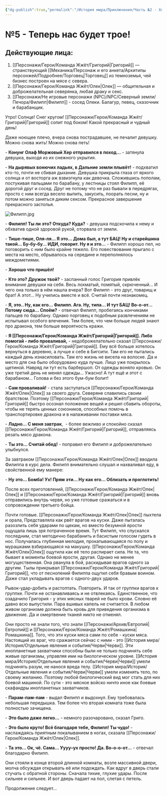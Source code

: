 ```yaml
---
{"dg-publish":true,"permalink":"/История мира/Приключения/Часть №2 - Холод и черви/№5 - Теперь нас будет трое!/","noteIcon":"","created":"2025-09-09T20:36:43.375+03:00","updated":"2025-09-09T13:02:51.444+03:00"}
---
```


# №5 - Теперь нас будет трое!

## Действующие лица:

1. [[Персонажи/Герои/Команда Жжёт/Григорий\|Григорий]] — странствующий [[Механика/Персонаж и его анкета/Архитипы персонжей/Подробнее/Торговец\|Торговец]] из темноземья, чей бизнес построен на мясе с севера.
2. [[Персонажи/Герои/Команда Жжёт/Олек\|Олек]] — общительная и доброжелательная северянка, любая драку и секс.
3. [[Персонажи/Не игровые персонажи (NPC)/NPC/Северный земли/Печора/Филипп\|Филипп]] - сосед Олеки. Балагур, певец, сказочник и барабанщик.

  

Утро! Солнце! Снег кругом! [[Персонажи/Герои/Команда Жжёт/Григорий\|Григорий]] сопит под боком! Какой прекрасный и чудный день! 

Даже ноющее плечо, вчера снова пострадавшее, не печалит девушку. Можно снова жить! Можно снова петь! 

\- **Конунг Олаф Моржовый Хер отправился в поход…** - затянула девушка, выходя из их снежного укрытия.

\- **На дырявых вонючих ладьях, в Дальние земли плывёт!** - подхватил кто-то, почти не сбивая дыхание. Девушка прикрыла глаза от яркого солнца и от восторга аж взвизгнула как девочка. Сложившись пополам, постукивая пальцами по барабану, у лестницы стоял Филипп, её дорогой друг и сосед. Друг не потому что не раз бывали в передрягах, просто с ним всегда весело выпить, закусить, поорать песни, ну и потом можно заняться диким сексом. Прекрасное завершение прекрасного застолья. 

![Филипп.jpg](/img/user/system/img/NPC/%D0%A1%D0%B5%D0%B2%D0%B5%D1%80%D0%BD%D1%8B%D0%B5%20%D0%B7%D0%B5%D0%BC%D0%BB%D0%B8/%D0%9F%D0%B5%D1%87%D0%BE%D1%80%D0%B0/%D0%A4%D0%B8%D0%BB%D0%B8%D0%BF%D0%BF.jpg)

\- **Филипп! Ты ли это? Откуда? Куда?** - девушка подскочила к нему и обхватив одной здоровой рукой, оторвала от земли. 

\- **Тише-тише, Оля-ля… Я это… Дома был, а тут БАЦ! Ну и старейшина такой… Бу-бу-бу… ИДИ, говорит. Ну я и это…** - Филипп хорошо пел, но поговорить с ним было крайне тяжело. Его повествование прыгало с места на место, обрывалось на середине и переполнялось междометиями. 

\- **Хорошо что пришёл!** 

\- **Кто это? Дружок твой?** - заспанный голос Григория привлёк внимание девушки на себя. Весь лохматый, помятый, скрюченный… И чего она только в нём нашла вчера? Вот Филипп - это друг, товарищ и брат! А этот… Ну учились вместе и всё. Считай почти незнакомец. 

\- **Я, это.. Ну, как его… Филипп. Ага. Ну, типа… И тут БАЦ! Во-о-от… Потому сюда… Споём?** - отвечал Филипп, пробегаясь кончиками пальцев по барабану. Однако nорговец к подобным развлечениям не испытывал особого влечения. Тем более, что чем больше людей знают про дракона, тем больше вероятность кражи. 

\- **Я [[Персонажи/Герои/Команда Жжёт/Григорий\|Григорий]]. Либо помогай - либо проваливай,** - недоброжелательно сказал [[Персонажи/Герои/Команда Жжёт/Григорий\|Григорий]]. Ему всё больше хотелось вернуться в деревню, а лучше к себе в Бигсити. Там его не пытались каждый день изнасиловать. Там его жизнь не висела на волоске. Да и место для сна было оборудовано куда лучше. Лицо уже покрылось щетиной. Навряд ли тут есть барбершоп. От одежды воняло кровью. Он уже третий день не менял одежды… Ужасно! А тут ещё и этот с барабаном… Голова и без этого бум-бум болит! 

\- **Сам проваливай!** - стала заступаться [[Персонажи/Герои/Команда Жжёт/Олек\|Олек]] за своего друга. Северяне славились своим братством. Поэтому [[Персонажи/Герои/Команда Жжёт/Григорий\|Григорий]] быстро осознал положение вещей и решил сбавить обороты, чтобы не терять ценных союзников, способных помочь в транспортировке дракона и в налаживании поставки мяса. 

\- **Ладно… С меня завтрак**,  - более вежливо и спокойно сказал [[Персонажи/Герои/Команда Жжёт/Григорий\|Григорий]], отправляясь резать мясо дракона. 

\- **Ты это… Считай обед!** - поправил его Филипп и доброжелательно улыбнулся. 

За завтраком [[Персонажи/Герои/Команда Жжёт/Олек\|Олек]] вводила Филиппа в курс дела. Филипп внимательно слушал и нахваливал еду, в свойственной ему манере:

\- **Ну это… Бомба! Ух! Прям эти… Ну как его… Облизать и проглотить!** 

После всех приготовлений, [[Персонажи/Герои/Команда Жжёт/Олек\|Олек]] и [[Персонажи/Герои/Команда Жжёт/Григорий\|Григорий]] вновь отправились внутрь червя, но уже готовые сражаться и в сопровождении третьего бойца.

Почти готовые. [[Персонажи/Герои/Команда Жжёт/Олек\|Олек]] пыхтела и орала, Представляла как рвёт врагов на куски. Даже пыталась разозлить себя ударами по щекам, но вместо безумной ярости ощущала лишь зря потраченное время. Тут Филипп, что спускался последним, стал методично барабанить и басистым голосом гудеть в нос. Получалась глубинная мелодия, прокатывающаяся по полу и мурашками взбирающаяся на макушку. [[Персонажи/Герои/Команда Жжёт/Олек\|Олек]] ощутила как её тело распирает сила. Не та, что бывает в моменты боевой ярости, другая. Однако не менее могущественная. Она рванула в бой, раскидывая врагов одного за другим. Тылы прикрывал [[Персонажи/Герои/Команда Жжёт/Григорий\|Григорий]], что от песнопений Филиппа ощутил себя бравым воином. Даже стал укладывать врагов с одного-двух ударов. 

Рывок-удар-добить и растоптать. Повторить. И так от группки врагов к группке. Почти не останавливаясь и не отвлекаясь. Единственное, что озадачило Григория - у этих мясных тварей не было крови. Словно её давно всю выпустили. Пара вшивых капель не считается. В любом живом организме должна быть кровь для приведения организма в движение. Да и омертвение тканей никто не отменял. 

Они просто не знали того, что знали [[Персонажи/Архив/Евтропий\|Евтропий]] и [[Персонажи/Герои/Команда Жжёт/Ромашкина\|Ромашкина]]. Того, что эти куски мяса сами по себе - куски мяса. Настоящий их враг, что сражается сейчас с ними - это [[История мира/История/Отдельные явления и события/Черви\|Черви]]. Эти инопланетные захватчики способны были не только подчинять себе живые организмы, управляя ими на биологическом уровне. [[История мира/История/Отдельные явления и события/Черви\|Черви]] умели подчинять разум, не нанося вреда телу. [[История мира/История/Отдельные явления и события/Черви\|Черви]] умели изменять тело, по своему желанию. Поэтому любой биологический вид мог стать для них боевой машиной. По сути - это мясное войско ничто иное как боевые скафандры инопланетных захватчиков. 

\- **Парам-пам-пам** - выдал Филипп и выдохнул. Ему требовалась небольшая передышка. Тем более что вторая комната тоже была полностью зачищена. 

\- **Это было даже легко…** - немного разочаровано, сказал Григо. 

\- **Это было круто! Всё благодаря тебе, Филипп! Ты чудо!** - наслаждаясь приятным покалыванием в ногах, сказала [[Персонажи/Герои/Команда Жжёт/Олек\|Олек]]. 

\- **Та это… Ок, чё. Сама… Уууу–ух просто! Да. Во-о-о-от…** - отвечал благодарно Филипп.

Они стояли в конце второй длинной комнаты, возле массивной двери, молча обсуждая открывать её или подождать. Как вдруг в дверь стали стучать с обратной стороны. Сначала тихие, глухие удары. После сильнее и сильнее. И вот дверь падает на пол, слетая с петель. 

Продолжение следует...